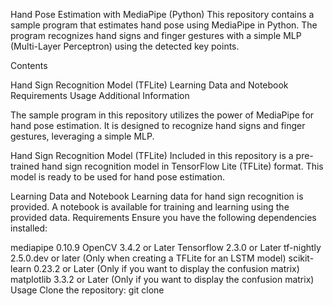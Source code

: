 Hand Pose Estimation with MediaPipe (Python)
This repository contains a sample program that estimates hand pose using MediaPipe in Python. The program recognizes hand signs and finger gestures with a simple MLP (Multi-Layer Perceptron) using the detected key points.

Contents

Hand Sign Recognition Model (TFLite)
Learning Data and Notebook
Requirements
Usage
Additional Information

The sample program in this repository utilizes the power of MediaPipe for hand pose estimation. It is designed to recognize hand signs and finger gestures, leveraging a simple MLP.

Hand Sign Recognition Model (TFLite)
Included in this repository is a pre-trained hand sign recognition model in TensorFlow Lite (TFLite) format. This model is ready to be used for hand pose estimation.

Learning Data and Notebook
Learning data for hand sign recognition is provided.
A notebook is available for training and learning using the provided data.
Requirements
Ensure you have the following dependencies installed:

mediapipe 0.10.9
OpenCV 3.4.2 or Later
Tensorflow 2.3.0 or Later
tf-nightly 2.5.0.dev or later (Only when creating a TFLite for an LSTM model)
scikit-learn 0.23.2 or Later (Only if you want to display the confusion matrix)
matplotlib 3.3.2 or Later (Only if you want to display the confusion matrix)
Usage
Clone the repository:
git clone 